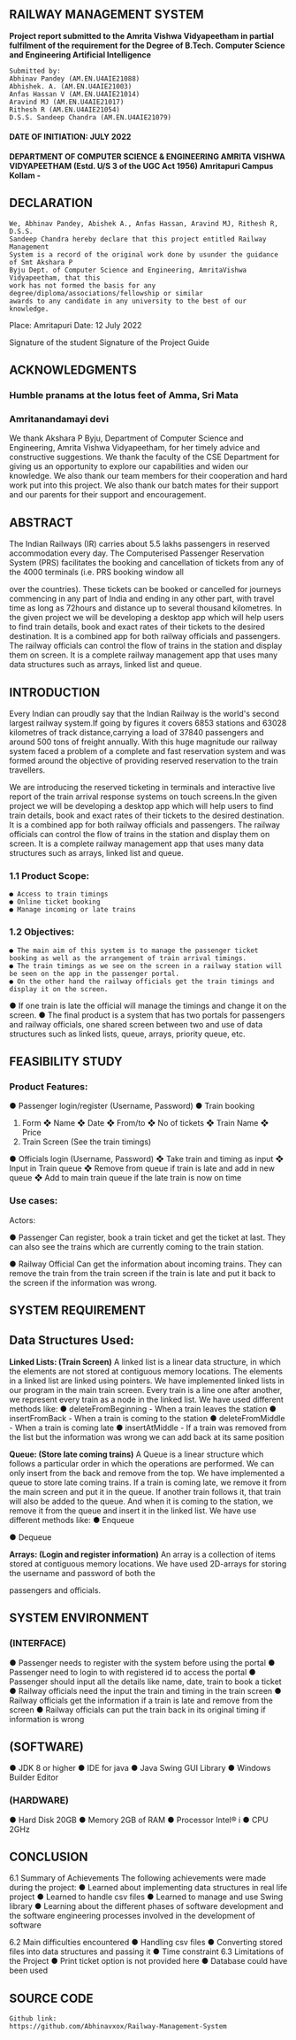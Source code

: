## RAILWAY MANAGEMENT SYSTEM

**Project report submitted to the Amrita Vishwa Vidyapeetham in partial fulfilment of the
requirement for the Degree of
B.Tech. Computer Science and Engineering
Artificial Intelligence**

```
Submitted by:
Abhinav Pandey (AM.EN.U4AIE21088)
Abhishek. A. (AM.EN.U4AIE21003)
Anfas Hassan V (AM.EN.U4AIE21014)
Aravind MJ (AM.EN.U4AIE21017)
Rithesh R (AM.EN.U4AIE21054)
D.S.S. Sandeep Chandra (AM.EN.U4AIE21079)
```

#### DATE OF INITIATION: JULY 2022

**DEPARTMENT OF COMPUTER SCIENCE & ENGINEERING AMRITA VISHWA
VIDYAPEETHAM
(Estd. U/S 3 of the UGC Act 1956)
Amritapuri Campus Kollam -**

## DECLARATION

```
We, Abhinav Pandey, Abishek A., Anfas Hassan, Aravind MJ, Rithesh R, D.S.S.
Sandeep Chandra hereby declare that this project entitled Railway Management
System is a record of the original work done by usunder the guidance of Smt Akshara P
Byju Dept. of Computer Science and Engineering, AmritaVishwa Vidyapeetham, that this
work has not formed the basis for any degree/diploma/associations/fellowship or similar
awards to any candidate in any university to the best of our knowledge.
```

Place: Amritapuri Date: 12 July 2022

Signature of the student Signature of the Project Guide

## ACKNOWLEDGMENTS

### Humble pranams at the lotus feet of Amma, Sri Mata

### Amritanandamayi devi

We thank Akshara P Byju, Department of Computer Science and Engineering, Amrita
Vishwa Vidyapeetham, for her timely advice and constructive suggestions. We thank the
faculty of the CSE Department for giving us an opportunity to explore our capabilities and
widen our knowledge. We also thank our team members for their cooperation and hard
work put into this project. We also thank our batch mates for their support and our parents
for their support and encouragement.

## ABSTRACT

The Indian Railways (IR) carries about 5.5 lakhs passengers in reserved accommodation
every day. The Computerised Passenger Reservation System (PRS) facilitates the booking
and cancellation of tickets from any of the 4000 terminals (i.e. PRS booking window all

over the countries). These tickets can be booked or cancelled for journeys commencing in
any part of India and ending in any other part, with travel time as long as 72hours and
distance up to several thousand kilometres. In the given project we will be developing a
desktop app which will help users to find train details, book and exact rates of their tickets
to the desired destination. It is a combined app for both railway officials and passengers.
The railway officials can control the flow of trains in the station and display them on screen.
It is a complete railway management app that uses many data structures such as arrays,
linked list and queue.

## INTRODUCTION

Every Indian can proudly say that the Indian Railway is the world's second
largest railway system.If going by figures it covers 6853 stations and 63028
kilometres of track distance,carrying a load of 37840 passengers and around 500
tons of freight annually. With this huge magnitude our railway system faced a
problem of a complete and fast reservation system and was formed around the
objective of providing reserved reservation to the train travellers.

We are introducing the reserved ticketing in terminals and interactive live report
of the train arrival response systems on touch screens.In the given project we
will be developing a desktop app which will help users to find train details, book
and exact rates of their tickets to the desired destination. It is a combined app for
both railway officials and passengers. The railway officials can control the flow
of trains in the station and display them on screen. It is a complete railway
management app that uses many data structures such as arrays, linked list and
queue.

### 1.1 Product Scope:

```
● Access to train timings
● Online ticket booking
● Manage incoming or late trains
```

### 1.2 Objectives:

```
● The main aim of this system is to manage the passenger ticket
booking as well as the arrangement of train arrival timings.
● The train timings as we see on the screen in a railway station will
be seen on the app in the passenger portal.
● On the other hand the railway officials get the train timings and
display it on the screen.
```

● If one train is late the official will manage the timings and change
it on the screen.
● The final product is a system that has two portals for passengers
and railway officials, one shared screen between two and use of
data structures such as linked lists, queue, arrays, priority queue,
etc.

## FEASIBILITY STUDY

### Product Features:

● Passenger login/register
(Username, Password)
● Train booking

1. Form
   ❖ Name
   ❖ Date
   ❖ From/to
   ❖ No of tickets
   ❖ Train Name
   ❖ Price
2. Train Screen
   (See the train timings)

● Officials login
(Username, Password)
❖ Take train and timing as input
❖ Input in Train queue
❖ Remove from queue if train is late and add in new queue
❖ Add to main train queue if the late train is now on time

### Use cases:

Actors:

● Passenger Can
register, book a train ticket and get
the ticket at last. They can also see the
trains which are currently coming to the
train station.

● Railway Official
Can get the information about incoming
trains. They can remove the train from
the train screen if the train is late and put
it back to the screen if the information
was wrong.

## SYSTEM REQUIREMENT

## Data Structures Used:

**Linked Lists: (Train Screen)**
A linked list is a linear data structure, in which the elements are not stored
at contiguous memory locations. The elements in a linked list are linked
using pointers.
We have implemented linked lists in our program in the main train screen.
Every train is a line one after another, we represent every train as a node in
the linked list.
We have used different methods like:
● deleteFromBeginning - When a train leaves the station
● insertFromBack - When a train is coming to the station
● deleteFromMiddle - When a train is coming late
● insertAtMiddle - If a train was removed from the list but the
information was wrong we can add back at its same position

**Queue: (Store late coming trains)**
A Queue is a linear structure which follows a particular order in which the
operations are performed. We can only insert from the back and remove
from the top.
We have implemented a queue to store late coming trains. If a train is
coming late, we remove it from the main screen and put it in the queue. If
another train follows it, that train will also be added to the queue. And
when it is coming to the station, we remove it from the queue and insert it
in the linked list.
We have use different methods like:
● Enqueue

● Dequeue

**Arrays: (Login and register information)**
An array is a collection of items stored at contiguous memory locations. We
have used 2D-arrays for storing the username and password of both the

passengers and officials.

## SYSTEM ENVIRONMENT

### (INTERFACE)

● Passenger needs to register with the system before using the portal
● Passenger need to login to with registered id to access the portal
● Passenger should input all the details like name, date, train to book a
ticket
● Railway officials need the input the train and timing in the train screen
● Railway officials get the information if a train is late and remove from
the screen
● Railway officials can put the train back in its original timing if
information is wrong

## (SOFTWARE)

● JDK 8 or higher
● IDE for java
● Java Swing GUI Library
● Windows Builder Editor

### (HARDWARE)

● Hard Disk 20GB
● Memory 2GB of RAM
● Processor Intel® i
● CPU 2GHz

## CONCLUSION

6.1 Summary of Achievements
The following achievements were made during the project:
● Learned about implementing data structures in real life project
● Learned to handle csv files
● Learned to manage and use Swing library
● Learning about the different phases of software development and
the software engineering processes involved in the development
of software

6.2 Main difficulties encountered
● Handling csv files
● Converting stored files into data structures and passing it
● Time constraint
6.3 Limitations of the Project
● Print ticket option is not provided here
● Database could have been used

## SOURCE CODE

```
Github link:
https://github.com/Abhinavxox/Railway-Management-System
```
